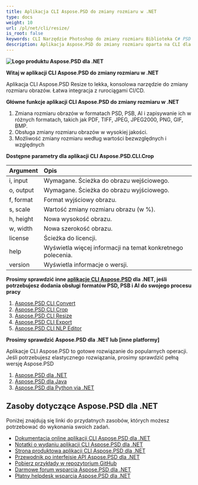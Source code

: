 ```yaml
---
title: Aplikacja CLI Aspose.PSD do zmiany rozmiaru w .NET
type: docs
weight: 10
url: /pl/net/cli/resize/
is_root: false
keywords: CLI Narzędzie Photoshop do zmiany rozmiaru Biblioteka C# PSD API
description: Aplikacja Aspose.PSD do zmiany rozmiaru oparta na CLI dla formatów plików PSD, PSB i AI. Automatyzacja CI/CD bez kodu. Obsługuje zmianę rozmiaru obrazów i zapisywanie ich w różnych formatach, takich jak PDF, TIFF, JPEG, JPEG2000, PNG, GIF, BMP. Nie wymaga instalacji programów Adobe Photoshop ani Adobe Illustrator i może być uruchamiana z konsoli bez dodatkowego kodu.
---
```


**![Logo produktu Aspose.PSD dla .NET](home_1.png)**

**Witaj w aplikacji CLI Aspose.PSD do zmiany rozmiaru w .NET**

Aplikacja CLI Aspose.PSD Resize to lekka, konsolowa narzędzie do zmiany rozmiaru obrazów. Łatwa integracja z rurociągami CI/CD.

**Główne funkcje aplikacji CLI Aspose.PSD do zmiany rozmiaru w .NET**

1. Zmiana rozmiaru obrazów w formatach PSD, PSB, AI i zapisywanie ich w różnych formatach, takich jak PDF, TIFF, JPEG, JPEG2000, PNG, GIF, BMP.
2. Obsługa zmiany rozmiaru obrazów w wysokiej jakości.
3. Możliwość zmiany rozmiaru według wartości bezwzględnych i względnych

**Dostępne parametry dla aplikacji CLI Aspose.PSD.CLI.Crop**

| **Argument** | **Opis**                           |
|:-------------|:-----------------------------------|
| i, input     | Wymagane. Ścieżka do obrazu wejściowego. |
| o, output    | Wymagane. Ścieżka do obrazu wyjściowego.    |
| f, format    | Format wyjściowy obrazu.              |
| s, scale     | Wartość zmiany rozmiaru obrazu (w %). |
| h, height    | Nowa wysokość obrazu.                  |
| w, width     | Nowa szerokość obrazu.                   |
| license      | Ścieżka do licencji.                    |
| help         | Wyświetla więcej informacji na temat konkretnego polecenia.  |
| version      | Wyświetla informacje o wersji.           |


**Prosimy sprawdzić inne [aplikacje CLI Aspose.PSD](https://docs.aspose.com/psd/net/cli) dla .NET, jeśli potrzebujesz dodania obsługi formatów PSD, PSB i AI do swojego procesu pracy**

1. [Aspose.PSD CLI Convert](/psd/pl/net/cli/convert)
2. [Aspose.PSD CLI Crop](/psd/pl/net/cli/crop)
3. [Aspose.PSD CLI Resize](/psd/pl/net/cli/resize)
4. [Aspose.PSD CLI Export](/psd/pl/net/cli/export)
5. [Aspose.PSD CLI NLP Editor](/psd/pl/net/cli/nlp-editor)

**Prosimy sprawdzić Aspose.PSD dla .NET lub [inne platformy]**

Aplikacje CLI Aspose.PSD to gotowe rozwiązanie do popularnych operacji. Jeśli potrzebujesz elastycznego rozwiązania, prosimy sprawdzić pełną wersję Aspose.PSD

1. [Aspose.PSD dla .NET](https://releases.aspose.com/psd/net/)
2. [Aspose.PSD dla Java](https://releases.aspose.com/psd/java/) 
3. [Aspose.PSD dla Python via .NET](https://releases.aspose.com/psd/python-net/)

## **Zasoby dotyczące Aspose.PSD dla .NET**

Poniżej znajdują się linki do przydatnych zasobów, których możesz potrzebować do wykonania swoich zadań.

- [Dokumentacja online aplikacji CLI Aspose.PSD dla .NET](/psd/pl/net/cli/conversion)
- [Notatki o wydaniu aplikacji CLI Aspose.PSD dla .NET](/psd/pl/net/cli/conversion/release-notes/)
- [Strona produktowa aplikacji CLI Aspose.PSD dla .NET](https://products.aspose.com/psd/net/cli)
- [Przewodnik po interfejsie API Aspose.PSD dla .NET](https://reference.aspose.com/net/psd)
- [Pobierz przykłady w repozytorium GitHub](https://github.com/aspose-psd/CLI-Applications)
- [Darmowe forum wsparcia Aspose.PSD dla .NET](https://forum.aspose.com/c/psd)
- [Płatny helpdesk wsparcia Aspose.PSD dla .NET](https://helpdesk.aspose.com/)

